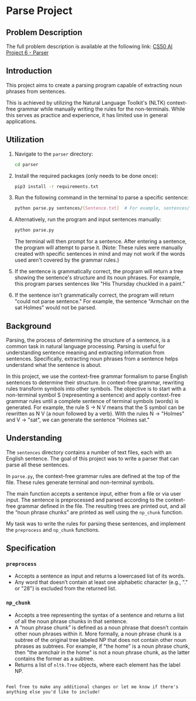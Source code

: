 
# Parse Project

## Problem Description
The full problem description is available at the following link:  [CS50 AI Project 6 - Parser](https://cs50.harvard.edu/ai/2024/projects/6/parser/)

## Introduction

This project aims to create a parsing program capable of extracting noun phrases from sentences.

This is achieved by utilizing the Natural Language Toolkit's (NLTK) context-free grammar while manually writing the rules for the non-terminals. While this serves as practice and experience, it has limited use in general applications.

## Utilization

1. Navigate to the `parser` directory:
   ```bash
   cd parser
   ```
2. Install the required packages (only needs to be done once):
   ```bash
   pip3 install -r requirements.txt
   ```
3. Run the following command in the terminal to parse a specific sentence:
   ```bash
   python parse.py sentences/[Sentence.txt]  # For example, sentences/10.txt
   ```
4. Alternatively, run the program and input sentences manually:
   ```bash
   python parse.py
   ```
   The terminal will then prompt for a sentence. After entering a sentence, the program will attempt to parse it. (Note: These rules were manually created with specific sentences in mind and may not work if the words used aren't covered by the grammar rules.)

5. If the sentence is grammatically correct, the program will return a tree showing the sentence's structure and its noun phrases. For example, this program parses sentences like "His Thursday chuckled in a paint."
6. If the sentence isn't grammatically correct, the program will return "could not parse sentence." For example, the sentence "Armchair on the sat Holmes" would not be parsed.

## Background

Parsing, the process of determining the structure of a sentence, is a common task in natural language processing. Parsing is useful for understanding sentence meaning and extracting information from sentences. Specifically, extracting noun phrases from a sentence helps understand what the sentence is about.

In this project, we use the context-free grammar formalism to parse English sentences to determine their structure. In context-free grammar, rewriting rules transform symbols into other symbols. The objective is to start with a non-terminal symbol S (representing a sentence) and apply context-free grammar rules until a complete sentence of terminal symbols (words) is generated. For example, the rule S -> N V means that the S symbol can be rewritten as N V (a noun followed by a verb). With the rules N -> "Holmes" and V -> "sat", we can generate the sentence "Holmes sat."

## Understanding

The `sentences` directory contains a number of text files, each with an English sentence. The goal of this project was to write a parser that can parse all these sentences.

In `parse.py`, the context-free grammar rules are defined at the top of the file. These rules generate terminal and non-terminal symbols.

The main function accepts a sentence input, either from a file or via user input. The sentence is preprocessed and parsed according to the context-free grammar defined in the file. The resulting trees are printed out, and all the “noun phrase chunks” are printed as well using the `np_chunk` function.

My task was to write the rules for parsing these sentences, and implement the `preprocess` and `np_chunk` functions.

## Specification

### `preprocess`

- Accepts a sentence as input and returns a lowercased list of its words.
- Any word that doesn’t contain at least one alphabetic character (e.g., "." or "28") is excluded from the returned list.

### `np_chunk`

- Accepts a tree representing the syntax of a sentence and returns a list of all the noun phrase chunks in that sentence.
- A “noun phrase chunk” is defined as a noun phrase that doesn’t contain other noun phrases within it. More formally, a noun phrase chunk is a subtree of the original tree labeled NP that does not contain other noun phrases as subtrees. For example, if "the home" is a noun phrase chunk, then "the armchair in the home" is not a noun phrase chunk, as the latter contains the former as a subtree.
- Returns a list of `nltk.Tree` objects, where each element has the label NP.
```

Feel free to make any additional changes or let me know if there's anything else you'd like to include!